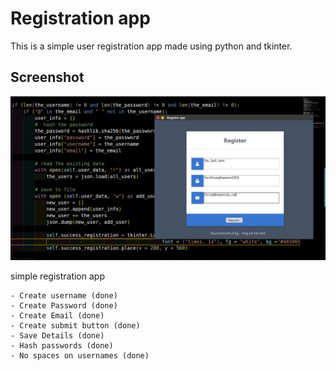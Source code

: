 # Registration app

This is a  simple user registration app made using python and tkinter.
## Screenshot

!["screenshot"](screenshot.png)

simple registration app 

    - Create username (done)
    - Create Password (done)
    - Create Email (done)
    - Create submit button (done)
    - Save Details (done)
    - Hash passwords (done)
    - No spaces on usernames (done)


